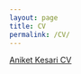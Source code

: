 ```yaml
---
layout: page
title: CV
permalink: /CV/
---
```


[Aniket Kesari CV]("https://akesari12.github.io/Aniket_Kesari_CV.pdf")